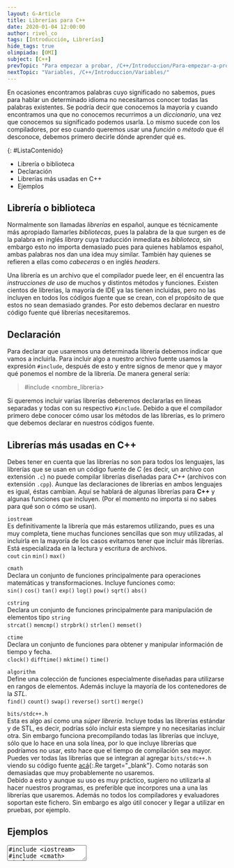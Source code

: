 ```yaml
---
layout: G-Article
title: Librerías para C++
date: 2020-01-04 12:00:00
author: rivel_co
tags: [Introducción, Librerías]
hide_tags: true
olimpiada: [OMI]
subject: [C++]
prevTopic: "Para empezar a probar, /C++/Introduccion/Para-empezar-a-probar/"
nextTopic: "Variables, /C++/Introduccion/Variables/"
---
```


En ocasiones encontramos palabras cuyo significado no sabemos, pues para hablar un determinado idioma no necesitamos conocer todas las palabras existentes. Se podría decir que conocemos la mayoría y cuando encontramos una que no conocemos recurrimos a un *diccionario*, una vez que conocemos su significado podemos usarla. Lo mismo sucede con los compiladores, por eso cuando queremos usar una *función* o *método* que él desconoce, debemos primero decirle dónde aprender qué es.

{: #ListaContenido}
- Librería o biblioteca
- Declaración
- Librerías más usadas en C++
- Ejemplos

## Librería o biblioteca

Normalmente son llamadas *librerías* en español, aunque es técnicamente más apropiado llamarles *bibliotecas*, pues la palabra de la que surgen es de la palabra en inglés *library* cuya traducción inmediata es *biblioteca*, sin embargo esto no importa demasiado pues para quienes hablamos español, ambas palabras nos dan una idea muy similar. También hay quienes se refieren a ellas como *cabeceras* o en inglés *headers*.

Una librería es un archivo que el compilador puede leer, en él encuentra las *instrucciones de uso* de muchos y distintos métodos y funciones. Existen cientos de librerías, la mayoría de IDE ya las tienen incluidas, pero no las incluyen en todos los códigos fuente que se crean, con el propósito de que estos no sean demasiado grandes. Por esto debemos declarar en nuestro código fuente qué librerías necesitaremos.

## Declaración

Para declarar que usaremos una determinada librería debemos indicar que vamos a incluirla. Para incluir algo a nuestro archivo fuente usamos la expresión `#include`, después de esto y entre signos de menor que y mayor qué ponemos el nombre de la librería. De manera general sería:

> #include &lt;nombre_libreria&gt;

Si queremos incluir varias librerías deberemos declararlas en líneas separadas y todas con su respectivo `#include`. Debido a que el compilador primero debe conocer cómo usar los métodos de las librerías, es lo primero que debemos declarar en nuestros códigos fuente.

## Librerías más usadas en C++

Debes tener en cuenta que las librerías no son para todos los lenguajes, las librerías que se usan en un código fuente de *C* (es decir, un archivo con extensión `.c`) no puede compilar librerías diseñadas para *C++* (archivos con extensión `.cpp`). Aunque las declaraciones de librerías en ambos lenguajes es igual, éstas cambian. Aquí se hablará de algunas librerías para **C++** y algunas funciones que incluyen. (<span>Por el momento no importa si no sabes para qué son o cómo se usan</span>).

`iostream`
<br>
Es definitivamente la librería que más estaremos utilizando, pues es una muy completa, tiene muchas funciones sencillas que son muy utilizadas, al incluirla en la mayoría de los casos evitamos tener que incluir más librerías. Está especializada en la lectura y escritura de archivos.
<br>
`cout` `cin` `min()` `max()`

`cmath`
<br>
Declara un conjunto de funciones principalmente para operaciones matemáticas y transformaciones. Incluye funciones como:
<br>
`sin()` `cos()` `tan()` `exp()` `log()` `pow()` `sqrt()` `abs()`

`cstring`
<br>
Declara un conjunto de funciones principalmente para manipulación de elementos tipo `string`
<br>
`strcat()` `memcmp()` `strpbrk()` `strlen()` `memset()`

`ctime`
<br>
Declara un conjunto de funciones para obtener y manipular información de tiempo y fecha.
<br>
`clock()` `difftime()` `mktime()` `time()`

`algorithm`
<br>
Define una colección de funciones especialmente diseñadas para utilizarse en rangos de elementos. Además incluye la mayoría de los contenedores de la *STL*.
<br>
`find()` `count()` `swap()` `reverse()` `sort()` `merge()`

`bits/stdc++.h`
<br>
Esta es algo así como una *súper librería*. Incluye todas las librerías estándar y de STL, es decir, podrías sólo incluir esta siempre y no necesitarías incluir otra. Sin embargo funciona precompilando todas las librerías que incluye, sólo que lo hace en una sola línea, por lo que incluye librerías que podríamos no usar, esto hace que el tiempo de compilación sea mayor.
<br>
Puedes ver todas las librerías que se integran al agregar `bits/stdc++.h` viendo su código fuente [acá](https://gist.github.com/eduarc/6022859){:.Re target="_blank"}. Como notarás son demasiadas que muy probablemente no usaremos.
<br>
Debido a esto y aunque su uso es muy práctico, sugiero no utilizarla al hacer nuestros programas, es preferible que incorpores una a una las librerías que usaremos. Además no todos los compiladores y evaluadores soportan este fichero. Sin embargo es algo útil conocer y llegar a utilizar en pruebas, por ejemplo.

## Ejemplos

<textarea class="cpp">
#include &lt;iostream&gt;
#include &lt;cmath&gt;
#include &lt;cstring&gt;
#include &lt;bits/stdc++.h&gt;</textarea>